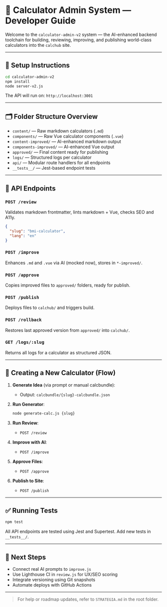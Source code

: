 # 🧠 Calculator Admin System — Developer Guide

Welcome to the `calculator-admin-v2` system — the AI-enhanced backend toolchain for building, reviewing, improving, and publishing world-class calculators into the `calchub` site.

---

## 🚀 Setup Instructions

```bash
cd calculator-admin-v2
npm install
node server-v2.js
```

The API will run on: `http://localhost:3001`

---

## 🗂 Folder Structure Overview

- `content/` — Raw markdown calculators (`.md`)
- `components/` — Raw Vue calculator components (`.vue`)
- `content-improved/` — AI-enhanced markdown output
- `components-improved/` — AI-enhanced Vue output
- `approved/` — Final content ready for publishing
- `logs/` — Structured logs per calculator
- `api/` — Modular route handlers for all endpoints
- `__tests__/` — Jest-based endpoint tests

---

## 🔧 API Endpoints

### `POST /review`
Validates markdown frontmatter, lints markdown + Vue, checks SEO and A11y.

```json
{
  "slug": "bmi-calculator",
  "lang": "en"
}
```

### `POST /improve`
Enhances `.md` and `.vue` via AI (mocked now), stores in `*-improved/`.

### `POST /approve`
Copies improved files to `approved/` folders, ready for publish.

### `POST /publish`
Deploys files to `calchub/` and triggers build.

### `POST /rollback`
Restores last approved version from `approved/` into `calchub/`.

### `GET /logs/:slug`
Returns all logs for a calculator as structured JSON.

---

## 🧱 Creating a New Calculator (Flow)

1. **Generate Idea** (via prompt or manual calcbundle):
   - Output: `calcbundle/{slug}-calcbundle.json`

2. **Run Generator**:
   ```bash
   node generate-calc.js {slug}
   ```

3. **Run Review**:
   - `POST /review`

4. **Improve with AI**:
   - `POST /improve`

5. **Approve Files**:
   - `POST /approve`

6. **Publish to Site**:
   - `POST /publish`

---

## ✅ Running Tests

```bash
npm test
```

All API endpoints are tested using Jest and Supertest. Add new tests in `__tests__/`.

---

## 🧠 Next Steps

- Connect real AI prompts to `improve.js`
- Use Lighthouse CI in `review.js` for UX/SEO scoring
- Integrate versioning using Git snapshots
- Automate deploys with GitHub Actions

---

> For help or roadmap updates, refer to `STRATEGIA.md` in the root folder.
